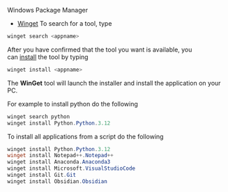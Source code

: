 Windows Package Manager
- [Winget]((https://learn.microsoft.com/en-us/windows/package-manager/winget/))
To search for a tool, type 
```powershell
winget search <appname>
```

After you have confirmed that the tool you want is available, you can [install](https://learn.microsoft.com/en-us/windows/package-manager/winget/install) the tool by typing 

```powershell
winget install <appname>
```

 The **WinGet** tool will launch the installer and install the application on your PC.

For example to install python do the following
```powershell
winget search python
winget install Python.Python.3.12
```
To install all applications from a script do the following
```powershell
winget install Python.Python.3.12
winget install Notepad++.Notepad++
winget install Anaconda.Anaconda3
winget install Microsoft.VisualStudioCode
winget install Git.Git
winget install Obsidian.Obsidian
```
